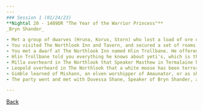 ```yaml
---
---
### Session 1 (01/24/23)
**Nightal 20 - 1489DR "The Year of the Warrior Princess"**  
_Bryn Shander_

- Met a group of dwarves (Hruna, Korux, Storn) who lost a load of ore on the way to Bryn Shander from Kelvin's Cairn. They claim to have been accosted by a yeti, and forced to flee. Their injuries would agree with them. They have offered each member of your party a "fat shiny gem" for returning their ore to the Blackiron Blades smithy in Bryn Shander.
- You visited The Northlook Inn and Tavern, and secured a set of rooms for the next 10 day.
- You met a dwarf at The Northlook Inn named Hlin Trollbane. He offered to pay you each 100gp to murder a man he suspects of being a serial killer. The man, Sephek Kaltro is traveling with a nefarious group known as Torg's Caravan. The killings have taken place in Byrn Shander, Targos, and Easthaven.
- Hlin Trollbane told you everything he knows about yeti's, which is they are smart, mean, strong, and will ambush you. They are not venomous or prone to extended stalkings or revenge. They are not susceptible to the cold.
- Milla overheard in The Northlook that Speaker Masthew in Termalaine had to close the mine due to a gang of kobolds endangering the mines. Apparently anyone who clears them out can expect to be well compensated.
- Leopold overheard in The Northlook that a white moose has been terrorizing Lonelywood. It has so far completely evaded capture by all the hunters and trappers who have sought it out.
- Gimble learned of Mishann, an elven worshipper of Amaunator, or as she was quick to point out The Morninglord.
- The party went and met with Duvessa Shane, Speaker of Bryn Shander, and learned about the sacrifices each town makes in an attempt to appease Auril, the goddess of winter. Some towns sacrifices warmth, some food, and some people. You know for a fact Bryn Shander and Easthaven sacrifice people. Byrn Shander uses a lottery system of folks who live in the town.

---
```

[Back](./)
